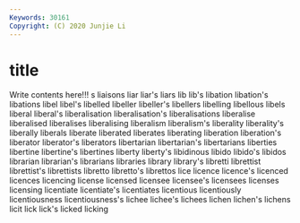 ```yaml
---
Keywords: 30161
Copyright: (C) 2020 Junjie Li
---
```


# title

Write contents here!!!
s
liaisons 
liar 
liar's 
liars 
lib 
lib's 
libation 
libation's 
libations 
libel
libel's 
libelled 
libeller 
libeller's 
libellers 
libelling 
libellous 
libels 
liberal 
liberal's
liberalisation 
liberalisation's 
liberalisations 
liberalise 
liberalised 
liberalises 
liberalising 
liberalism 
liberalism's 
liberality
liberality's 
liberally 
liberals 
liberate 
liberated 
liberates 
liberating 
liberation 
liberation's 
liberator
liberator's 
liberators 
libertarian 
libertarian's 
libertarians 
liberties 
libertine 
libertine's 
libertines 
liberty
liberty's 
libidinous 
libido 
libido's 
libidos 
librarian 
librarian's 
librarians 
libraries 
library
library's 
libretti 
librettist 
librettist's 
librettists 
libretto 
libretto's 
librettos 
lice 
licence
licence's 
licenced 
licences 
licencing 
license 
licensed 
licensee 
licensee's 
licensees 
licenses
licensing 
licentiate 
licentiate's 
licentiates 
licentious 
licentiously 
licentiousness 
licentiousness's 
lichee 
lichee's
lichees 
lichen 
lichen's 
lichens 
licit 
lick 
lick's 
licked 
licking 
